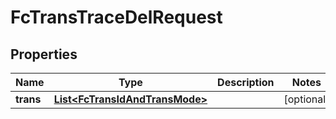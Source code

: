 

# FcTransTraceDelRequest


## Properties

Name | Type | Description | Notes
------------ | ------------- | ------------- | -------------
**trans** | [**List&lt;FcTransIdAndTransMode&gt;**](FcTransIdAndTransMode.md) |  |  [optional]



